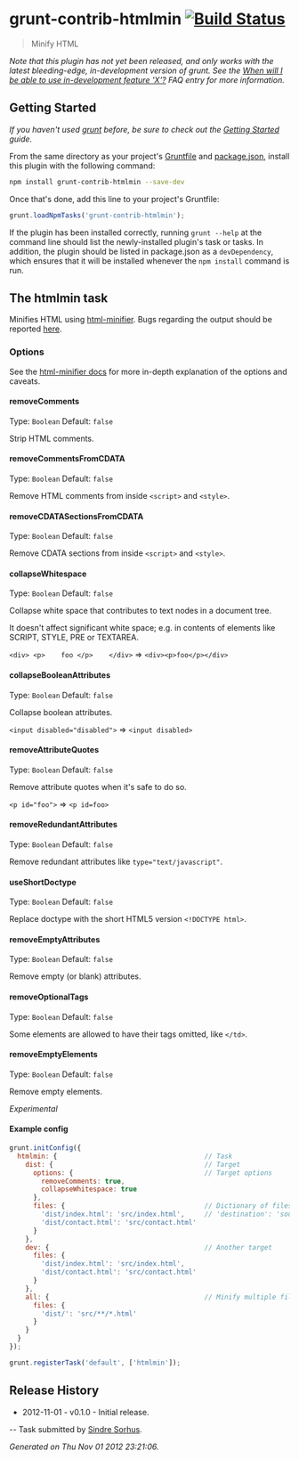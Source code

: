 # grunt-contrib-htmlmin [![Build Status](https://secure.travis-ci.org/gruntjs/grunt-contrib-htmlmin.png?branch=master)](http://travis-ci.org/gruntjs/grunt-contrib-htmlmin)

> Minify HTML

_Note that this plugin has not yet been released, and only works with the latest bleeding-edge, in-development version of grunt. See the [When will I be able to use in-development feature 'X'?](https://github.com/gruntjs/grunt/blob/devel/docs/faq.md#when-will-i-be-able-to-use-in-development-feature-x) FAQ entry for more information._

## Getting Started
_If you haven't used [grunt][] before, be sure to check out the [Getting Started][] guide._

From the same directory as your project's [Gruntfile][Getting Started] and [package.json][], install this plugin with the following command:

```bash
npm install grunt-contrib-htmlmin --save-dev
```

Once that's done, add this line to your project's Gruntfile:

```js
grunt.loadNpmTasks('grunt-contrib-htmlmin');
```

If the plugin has been installed correctly, running `grunt --help` at the command line should list the newly-installed plugin's task or tasks. In addition, the plugin should be listed in package.json as a `devDependency`, which ensures that it will be installed whenever the `npm install` command is run.

[grunt]: http://gruntjs.com/
[Getting Started]: https://github.com/gruntjs/grunt/blob/devel/docs/getting_started.md
[package.json]: https://npmjs.org/doc/json.html


## The htmlmin task

Minifies HTML using [html-minifier](http://perfectionkills.com/experimenting-with-html-minifier). Bugs regarding the output should be reported [here](https://github.com/kangax/html-minifier/issues/new).

### Options

See the [html-minifier docs](http://perfectionkills.com/experimenting-with-html-minifier/#options) for more in-depth explanation of the options and caveats.

#### removeComments

Type: `Boolean`
Default: `false`

Strip HTML comments.

#### removeCommentsFromCDATA

Type: `Boolean`
Default: `false`

Remove HTML comments from inside `<script>` and `<style>`.

#### removeCDATASectionsFromCDATA

Type: `Boolean`
Default: `false`

Remove CDATA sections from inside `<script>` and `<style>`.

#### collapseWhitespace

Type: `Boolean`
Default: `false`

Collapse white space that contributes to text nodes in a document tree.

It doesn't affect significant white space; e.g. in contents of elements like SCRIPT, STYLE, PRE or TEXTAREA.

`<div> <p>    foo </p>    </div>` => `<div><p>foo</p></div>`

#### collapseBooleanAttributes

Type: `Boolean`
Default: `false`

Collapse boolean attributes.

`<input disabled="disabled">` => `<input disabled>`

#### removeAttributeQuotes

Type: `Boolean`
Default: `false`

Remove attribute quotes when it's safe to do so.

`<p id="foo">` => `<p id=foo>`

#### removeRedundantAttributes

Type: `Boolean`
Default: `false`

Remove redundant attributes like `type="text/javascript"`.

#### useShortDoctype

Type: `Boolean`
Default: `false`

Replace doctype with the short HTML5 version `<!DOCTYPE html>`.

#### removeEmptyAttributes

Type: `Boolean`
Default: `false`

Remove empty (or blank) attributes.

#### removeOptionalTags

Type: `Boolean`
Default: `false`

Some elements are allowed to have their tags omitted, like `</td>`.

#### removeEmptyElements

Type: `Boolean`
Default: `false`

Remove empty elements.

*Experimental*

#### Example config

```javascript
grunt.initConfig({
  htmlmin: {                                     // Task
    dist: {                                      // Target
      options: {                                 // Target options
        removeComments: true,
        collapseWhitespace: true
      },
      files: {                                   // Dictionary of files
        'dist/index.html': 'src/index.html',     // 'destination': 'source'
        'dist/contact.html': 'src/contact.html'
      }
    },
    dev: {                                       // Another target
      files: {
        'dist/index.html': 'src/index.html',
        'dist/contact.html': 'src/contact.html'
      }
    },
    all: {                                       // Minify multiple files using file globbing
      files: {
        'dist/': 'src/**/*.html'
      }
    }
  }
});

grunt.registerTask('default', ['htmlmin']);
```


## Release History

 * 2012-11-01 - v0.1.0 - Initial release.

--
Task submitted by <a href="http://github.com/sindresorhus">Sindre Sorhus</a>.

*Generated on Thu Nov 01 2012 23:21:06.*
